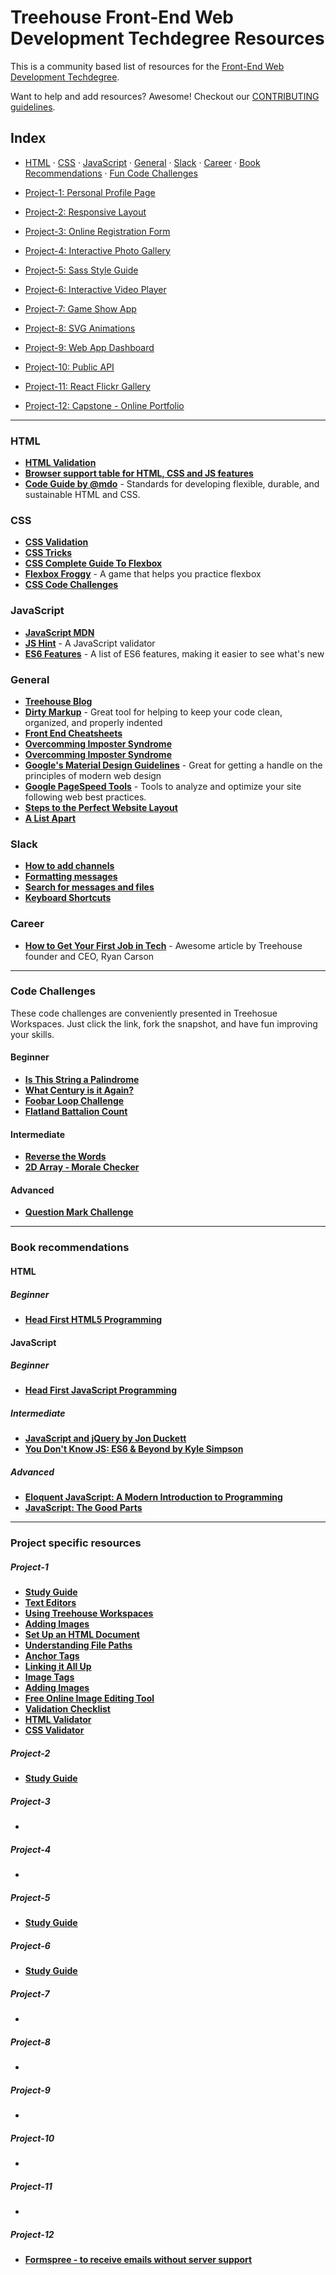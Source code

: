 # Treehouse Front-End Web Development Techdegree Resources


This is a community based list of resources for the [Front-End Web Development Techdegree](https://www.teamtreehouse.com). 

Want to help and add resources? Awesome! Checkout our [CONTRIBUTING guidelines](CONTRIBUTING.md). 
 
## Index

- [HTML](#html) · 
[CSS](#css) · 
[JavaScript](#javascript) · 
[General](#general) · 
[Slack](#slack) · 
[Career](#career) · 
[Book Recommendations](#book-recommendations) ·
[Fun Code Challenges](#code-challenges)

- [Project-1: Personal Profile Page](#project-1)
- [Project-2: Responsive Layout](#project-2)
- [Project-3: Online Registration Form](#project-3)
- [Project-4: Interactive Photo Gallery](#project-4)
- [Project-5: Sass Style Guide](#project-5)
- [Project-6: Interactive Video Player](#project-6)
- [Project-7: Game Show App](#project-7)
- [Project-8: SVG Animations](#project-8)
- [Project-9: Web App Dashboard](#project-9)
- [Project-10: Public API](#project-10)
- [Project-11: React Flickr Gallery](#project-11)
- [Project-12: Capstone - Online Portfolio](#project-12)

-------

### HTML

* **[HTML Validation](https://validator.w3.org/)**
* **[Browser support table for HTML, CSS and JS features](http://caniuse.com/)**
* **[Code Guide by @mdo](http://codeguide.co/)** - Standards for developing flexible, durable, and sustainable HTML and CSS.

### CSS

* **[CSS Validation](https://jigsaw.w3.org/css-validator/)**
* **[CSS Tricks](https://css-tricks.com/)**
* **[CSS Complete Guide To Flexbox](https://css-tricks.com/snippets/css/a-guide-to-flexbox/)**
* **[Flexbox Froggy](http://flexboxfroggy.com/)** - A game that helps you practice flexbox
* **[CSS Code Challenges](https://100dayscss.com/)**

### JavaScript

* **[JavaScript MDN](https://developer.mozilla.org/en-US/docs/Web/JavaScript)**
* **[JS Hint](http://jshint.com/)** - A JavaScript validator
* **[ES6 Features](https://github.com/lukehoban/es6features)** - A list of ES6 features, making it easier to see what's new


### General

* **[Treehouse Blog](http://blog.teamtreehouse.com)**
* **[Dirty Markup](https://www.10bestdesign.com/dirtymarkup/)** - Great tool for helping to keep your code clean, organized, and properly indented
* **[Front End Cheatsheets](https://medium.freecodecamp.org/modern-frontend-hacking-cheatsheets-df9c2566c72a)**
* **[Overcomming Imposter Syndrome](https://medium.com/learn-love-code/developers-how-to-overcome-imposter-syndrome-48edee803cf4)**
* **[Overcomming Imposter Syndrome](https://medium.freecodecamp.org/clobbering-imposter-syndrome-with-your-mental-searchlight-b9df0b2e88eb)**
* **[Google's Material Design Guidelines](https://material.io/guidelines/)** - Great for getting a handle on the principles of modern web design
* **[Google PageSpeed Tools](https://developers.google.com/speed/pagespeed/)** - Tools to analyze and optimize your site following web best practices.
* **[Steps to the Perfect Website Layout](http://www.creativebloq.com/web-design/steps-perfect-website-layout-812625)**
* **[A List Apart](http://alistapart.com/)**

### Slack

* **[How to add channels](https://get.slack.help/hc/en-us/articles/205239967-Browse-and-join-channels)**
* **[Formatting messages](https://get.slack.help/hc/en-us/articles/202288908-Format-your-messages)**
* **[Search for messages and files](https://get.slack.help/hc/en-us/articles/202528808-Search-for-messages-and-files)**
* **[Keyboard Shortcuts](https://get.slack.help/hc/en-us/articles/201374536-Slack-keyboard-shortcuts)**

### Career

* **[How to Get Your First Job in Tech](https://medium.com/team-treehouse/how-to-get-your-first-job-in-tech-7478a51fc78)** - Awesome article by Treehouse founder and CEO, Ryan Carson

-------

### Code Challenges
These code challenges are conveniently presented in Treehosue Workspaces.  Just click the link, fork the snapshot, and have fun improving your skills.

#### Beginner
* **[Is This String a Palindrome](https://w.trhou.se/i6at03939l)**
* **[What Century is it Again?](https://w.trhou.se/bwu980ycrp)**
* **[Foobar Loop Challenge](https://w.trhou.se/h0jqayo7lu)**
* **[Flatland Battalion Count](https://w.trhou.se/0f1zxvo29y)**

#### Intermediate
* **[Reverse the Words](https://w.trhou.se/yju71azuk9)**
* **[2D Array - Morale Checker](https://w.trhou.se/nup7xll15c)**

#### Advanced
* **[Question Mark Challenge](https://w.trhou.se/jsefd2wmm6)**

-------

### Book recommendations

#### HTML

##### Beginner

* **[Head First HTML5 Programming](https://www.wickedlysmart.com/head-first-html5/)**

#### JavaScript

##### Beginner

* **[Head First JavaScript Programming](https://www.wickedlysmart.com/hfjs/)**

##### Intermediate

* **[JavaScript and jQuery by Jon Duckett](http://javascriptbook.com/)**
* **[You Don't Know JS: ES6 & Beyond by Kyle Simpson](https://github.com/getify/You-Dont-Know-JS/tree/master/es6%20%26%20beyond)**

##### Advanced

* **[Eloquent JavaScript: A Modern Introduction to Programming](http://amzn.to/2gd98k7)**
* **[JavaScript: The Good Parts](http://amzn.to/2hb5XeJ)**

-------

### Project specific resources

#####  Project-1

* **[Study Guide](https://docs.google.com/document/d/1Hzjspw2CEDQKFe-4K-ETE56oCihqOXPE1UZFbIIVT0w/edit)**
* **[Text Editors](https://teamtreehouse.com/library/introducing-text-editors)**
* **[Using Treehouse Workspaces](https://teamtreehouse.com/library/using-treehouse-workspaces)**
* **[Adding Images](https://teamtreehouse.com/library/adding-images-to-the-page)**
* **[Set Up an HTML Document](https://teamtreehouse.com/library/set-up-an-html-document)**
* **[Understanding File Paths](https://teamtreehouse.com/library/understanding-file-paths)**
* **[Anchor Tags](https://teamtreehouse.com/library/introduction-to-html-and-css/html-the-structural-foundation-of-web-pages-and-applications/anchor-tags)**
* **[Linking it All Up ](https://teamtreehouse.com/library/introduction-to-html-and-css/adding-a-new-web-page/-linking-it-all-up)**
* **[Image Tags](https://teamtreehouse.com/library/introduction-to-html-and-css/html-the-structural-foundation-of-web-pages-and-applications/image-tags)**
* **[Adding Images](https://teamtreehouse.com/library/adding-images-to-the-page)**
* **[Free Online Image Editing Tool](http://www.picresize.com/)**
* **[Validation Checklist](https://docs.google.com/document/d/1rwLgab3ac0tOB8cOHx0XZMuy-oxA33qJqzh_cBs5Kdk/edit#)**
* **[HTML Validator](https://validator.w3.org/#validate_by_input)**
* **[CSS Validator](https://jigsaw.w3.org/css-validator/#validate_by_input)**

#####  Project-2

* **[Study Guide](https://drive.google.com/file/d/1QvmoX1QIxJj7BL0d9OoiDBM4JD00VCT7/view?usp=sharing)**

#####  Project-3

* **[]()**

#####  Project-4

* **[]()**

#####  Project-5

* **[Study Guide](https://drive.google.com/file/d/1D_hZNfKwO4GiguSceEEQp9JOPrGvMbrw/view?usp=sharing)**

#####  Project-6 

* **[Study Guide](https://drive.google.com/file/d/1mtnJV5XtBywvIVC2xMnwF5T2DHXjeXxF/view?usp=sharing)**

#####  Project-7 

* **[]()**

#####  Project-8 

* **[]()**

#####  Project-9 

* **[]()**

#####  Project-10 

* **[]()**

#####  Project-11

* **[]()**

#####  Project-12

* **[Formspree - to receive emails without server support](https://formspree.io)**

